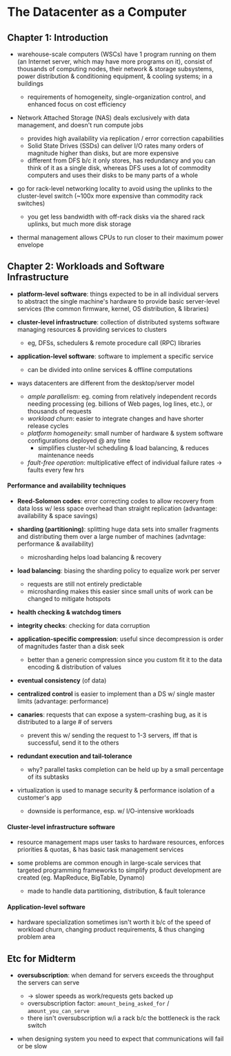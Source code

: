 # The Datacenter as a Computer

## Chapter 1: Introduction

* warehouse-scale computers (WSCs) have 1 program running on them (an Internet server, which may have more programs on it), consist of thousands of computing nodes, their network & storage subsystems, power distribution & conditioning equipment, & cooling systems; in a buildings
  - requirements of homogeneity, single-organization control, and enhanced focus on cost efficiency

* Network Attached Storage (NAS) deals exclusively with data management, and doesn't run compute jobs
  - provides high availability via replication / error correction capabilities
  - Solid State Drives (SSDs) can deliver I/O rates many orders of magnitude higher than disks, but are more expensive
  - different from DFS b/c it only stores, has redundancy and you can think of it as a single disk, whereas DFS uses a lot of commodity computers and uses their disks to be many parts of a whole

* go for rack-level networking locality to avoid using the uplinks to the cluster-level switch (~100x more expensive than commodity rack switches)
  - you get less bandwidth with off-rack disks via the shared rack uplinks, but much more disk storage

* thermal management allows CPUs to run closer to their maximum power envelope

## Chapter 2: Workloads and Software Infrastructure

* __platform-level software__: things expected to be in all individual servers to abstract the single machine's hardware to provide basic server-level services (the common firmware, kernel, OS distribution, & libraries)

* __cluster-level infrastructure__: collection of distributed systems software managing resources & providing services to clusters
  - eg, DFSs, schedulers & remote procedure call (RPC) libraries

* __application-level software__: software to implement a specific service
  - can be divided into online services & offline computations

* ways datacenters are different from the desktop/server model
  - _ample parallelism_: eg. coming from relatively independent records needing processing (eg. billions of Web pages, log lines, etc.), or thousands of requests
  - _workload churn_: easier to integrate changes and have shorter release cycles
  - _platform homogeneity_: small number of hardware & system software configurations deployed @ any time
    + simplifies cluster-lvl scheduling & load balancing, & reduces maintenance needs
  - _fault-free operation_: multiplicative effect of individual failure rates -> faults every few hrs

#### Performance and availability techniques

* __Reed-Solomon codes__: error correcting codes to allow recovery from data loss w/ less space overhead  than straight replication (advantage: availability & space savings)

* __sharding (partitioning)__: splitting huge data sets into smaller fragments and distributing them over a large number of machines (advntage: performance & availability)
  - microsharding helps load balancing & recovery

* __load balancing__: biasing the sharding policy to equalize work per server
  - requests are still not entirely predictable
  - microsharding makes this easier since small units of work can be changed to mitigate hotspots

* __health checking & watchdog timers__

* __integrity checks__: checking for data corruption

* __application-specific compression__: useful since decompression is order of magnitudes faster than a disk seek
  - better than a generic compression since you custom fit it to the data encoding & distribution of values

* __eventual consistency__ (of data)

* __centralized control__ is easier to implement than a DS w/ single master limits (advantage: performance)

* __canaries__: requests that can expose a system-crashing bug, as it is distributed to a large # of servers
  - prevent this w/ sending the request to 1-3 servers, iff that is successful, send it to the others

* __redundant execution and tail-tolerance__
  - why? parallel tasks completion can be held up by a small percentage of its subtasks

* virtualization is used to manage security & performance isolation of a customer's app
  - downside is performance, esp. w/ I/O-intensive workloads

#### Cluster-level infrastructure software

* resource management maps user tasks to hardware resources, enforces priorities & quotas, & has basic task management services

* some problems are common enough in large-scale services that targeted programming frameworks to simplify product development are created (eg. MapReduce, BigTable, Dynamo)
  - made to handle data partitioning, distribution, & fault tolerance

#### Application-level software

* hardware specialization sometimes isn't worth it b/c of the speed of workload churn, changing product requirements, & thus changing problem area

## Etc for Midterm

* __oversubscription__: when demand for servers exceeds the throughput the servers can serve
  - -> slower speeds as work/requests gets backed up
  - oversubscription factor: `amount_being_asked_for` / `amount_you_can_serve`
  - there isn't oversubscription w/i a rack b/c the bottleneck is the rack switch

* when designing system you need to expect that communications will fail or be slow
